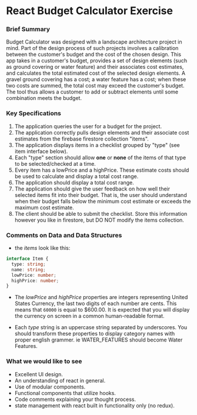 # React Budget Calculator Exercise


### Brief Summary
Budget Calculator was designed with a landscape architecture project in mind.  Part of the design process of such projects involves a calibration between the customer's budget and the cost of the chosen design.  This app takes in a customer's budget, provides a set of design elements (such as ground covering or water feature) and their associates cost estimates, and calculates the total estimated cost of the selected design elements.  A gravel ground covering has a cost; a water feature has a cost; when these two costs are summed, the total cost may exceed the customer's budget.  The tool thus allows a customer to add or subtract elements until some combination meets the budget.

### Key Specifications
1. The application queries the user for a budget for the project.
2. The application correctly pulls design elements and their associate cost estimates from the firebase firestore collection "items".
3. The application displays items in a checklist grouped by "type" (see item interface below).
4. Each "type" section should allow __one__ or __none__ of the items of that type to be selected/checked at a time.
5. Every item has a lowPrice and a highPrice. These estimate costs should be used to calculate and display a total cost range.
6. The application should display a total cost range.
7. The application should give the user feedback on how well their selected items fit into their budget.  That is, the user should understand when their budget falls below the minimum cost estimate or exceeds the maximum cost estimate.
8.  The client should be able to submit the checklist. Store this information however you like in firestore, but DO NOT modify the items collection.

### Comments on Data and Data Structures

- the _items_ look like this:

```typescript
interface Item {
  type: string;
  name: string;
  lowPrice: number;
  highPrice: number;
}
```

- The _lowPrice_ and _highPrice_ properties are integers representing United States Currency, the last two digits of each number are cents. This means that `60000` is equal to \$600.00. It is expected that you will display the currency on screen in a common human-readable format.

- Each _type_ string is an uppercase string separated by underscores. You should transform these properties to display category names with proper english grammer. ie WATER_FEATURES should become Water Features.

### What we would like to see

- Excellent UI design.
- An understanding of react in general.
- Use of modular components.
- Functional components that utilize hooks.
- Code comments explaining your thought process.
- state management with react built in functionality only (no redux).
